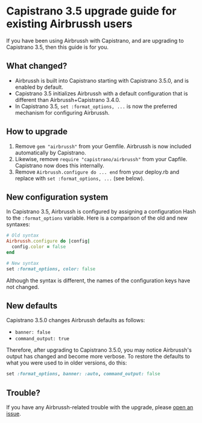 # Capistrano 3.5 upgrade guide for existing Airbrussh users

If you have been using Airbrussh with Capistrano, and are upgrading to Capistrano 3.5, then this guide is for you.

## What changed?

* Airbrussh is built into Capistrano starting with Capistrano 3.5.0, and is enabled by default.
* Capistrano 3.5 initializes Airbrussh with a default configuration that is different than Airbrussh+Capistrano 3.4.0.
* In Capistrano 3.5, `set :format_options, ...` is now the preferred mechanism for configuring Airbrussh.

## How to upgrade

1. Remove `gem "airbrussh"` from your Gemfile. Airbrussh is now included automatically by Capistrano.
2. Likewise, remove `require "capistrano/airbrussh"` from your Capfile. Capistrano now does this internally.
3. Remove `Airbrussh.configure do ... end` from your deploy.rb and replace with `set :format_options, ...` (see below).

## New configuration system

In Capistrano 3.5, Airbrussh is configured by assigning a configuration Hash to the `:format_options` variable. Here is a comparison of the old and new syntaxes:

```ruby
# Old syntax
Airbrussh.configure do |config|
  config.color = false
end

# New syntax
set :format_options, color: false
```

Although the syntax is different, the names of the configuration keys have not changed.

## New defaults

Capistrano 3.5.0 changes Airbrussh defaults as follows:

* `banner: false`
* `command_output: true`

Therefore, after upgrading to Capistrano 3.5.0, you may notice Airbrussh's output has changed and become more verbose. To restore the defaults to what you were used to in older versions, do this:

```ruby
set :format_options, banner: :auto, command_output: false
```

## Trouble?

If you have any Airbrussh-related trouble with the upgrade, please [open an issue](https://github.com/mattbrictson/airbrussh/issues).
